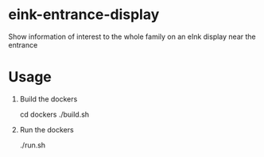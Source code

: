 # eink-entrance-display
Show information of interest to the whole family on an eInk display near the entrance

# Usage

1. Build the dockers

     cd dockers
     ./build.sh

2. Run the dockers

     ./run.sh


